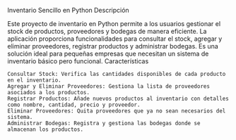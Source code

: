 Inventario Sencillo en Python
Descripción

Este proyecto de inventario en Python permite a los usuarios gestionar el stock de productos, proveedores y bodegas de manera eficiente. La aplicación proporciona funcionalidades para consultar el stock, agregar y eliminar proveedores, registrar productos y administrar bodegas. Es una solución ideal para pequeñas empresas que necesitan un sistema de inventario básico pero funcional.
Características

    Consultar Stock: Verifica las cantidades disponibles de cada producto en el inventario.
    Agregar y Eliminar Proveedores: Gestiona la lista de proveedores asociados a los productos.
    Registrar Productos: Añade nuevos productos al inventario con detalles como nombre, cantidad, precio y proveedor.
    Eliminar Proveedores: Quita proveedores que ya no sean necesarios del sistema.
    Administrar Bodegas: Registra y gestiona las bodegas donde se almacenan los productos.
